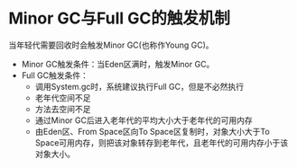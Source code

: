 # Minor GC与Full GC的触发机制

当年轻代需要回收时会触发Minor GC\(也称作Young GC\)。

* Minor GC触发条件：当Eden区满时，触发Minor GC。
* Full GC触发条件：
  * 调用System.gc时，系统建议执行Full GC，但是不必然执行
  * 老年代空间不足
  * 方法去空间不足
  * 通过Minor GC后进入老年代的平均大小大于老年代的可用内存
  * 由Eden区、From Space区向To Space区复制时，对象大小大于To Space可用内存，则把该对象转存到老年代，且老年代的可用内存小于该对象大小。

